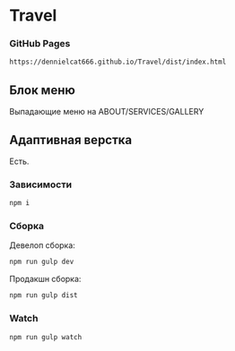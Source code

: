# Travel

### GitHub Pages
```bash
https://dennielcat666.github.io/Travel/dist/index.html
```

## Блок меню

Выпадающие меню на ABOUT/SERVICES/GALLERY

## Адаптивная верстка

Есть.



### Зависимости
```bash
npm i
```

### Сборка
Девелоп сборка:
```bash
npm run gulp dev
```
Продакшн сборка:
```bash
npm run gulp dist
```

### Watch
```bash
npm run gulp watch
```
